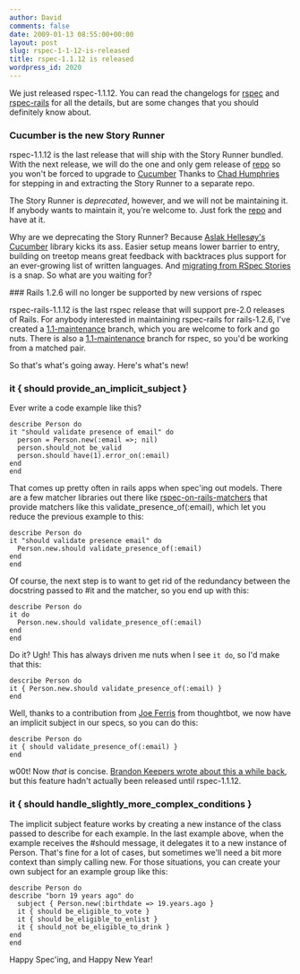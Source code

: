 ```yaml
---
author: David
comments: false
date: 2009-01-13 08:55:00+00:00
layout: post
slug: rspec-1-1-12-is-released
title: rspec-1.1.12 is released
wordpress_id: 2020
---
```


We just released rspec-1.1.12. You can read the changelogs for [rspec](http://rspec.info/documentation/changes-rspec.html) and [rspec-rails](http://rspec.info/rails/changes-rspec-rails.html) for all the details, but are some changes that you should definitely know about.

### Cucumber is the new Story Runner

rspec-1.1.12 is the last release that will ship with the Story Runner bundled. With the next release, we will do the one and only gem release of [repo](http://github.com/dchelimsky/rspec-stories,) so you won't be forced to upgrade to [Cucumber](http://github.com/aslakhellesoy/cucumber.git.) Thanks to [Chad Humphries](http://spicycode.com/) for stepping in and extracting the Story Runner to a separate repo.

The Story Runner is _deprecated_, however, and we will not be maintaining it. If anybody wants to maintain it, you're welcome to. Just fork the [repo](http://github.com/dchelimsky/rspec-stories) and have at it.

Why are we deprecating the Story Runner? Because [Aslak Hellesøy's](http://blog.aslakhellesoy.com) [Cucumber](http://github.com/aslakhellesoy/cucumber.git) library kicks its ass. Easier setup means lower barrier to entry, building on treetop means great feedback with backtraces plus support for an ever-growing list of written languages. And [migrating from RSpec Stories](http://wiki.github.com/aslakhellesoy/cucumber/migration-from-rspec-stories) is a snap. So what are you waiting for?


<!-- more -->### Rails 1.2.6 will no longer be supported by new versions of rspec

rspec-rails-1.1.12 is the last rspec release that will support pre-2.0 releases of Rails. For anybody interested in maintaining rspec-rails for rails-1.2.6, I've created a [1.1-maintenance](http://github.com/dchelimsky/rspec-rails/tree/1.1-maintenance) branch, which you are welcome to fork and go nuts. There is also a [1.1-maintenance](http://github.com/dchelimsky/rspec/tree/1.1-maintenance) branch for rspec, so you'd be working from a matched pair.


So that's what's going away. Here's what's new!


### it { should provide\_an\_implicit_subject }


Ever write a code example like this?


    
    
    describe Person do
    it "should validate presence of email" do
      person = Person.new(:email =>; nil)
      person.should_not be_valid
      person.should have(1).error_on(:email)
    end
    end
    



That comes up pretty often in rails apps when spec'ing out models. There are a few matcher libraries out there like [rspec-on-rails-matchers](http://github.com/joshknowles/rspec-on-rails-matchers) that provide matchers like this validate_presence_of(:email), which let you reduce the previous example to this:


    
    
    describe Person do
    it "should validate presence email" do
      Person.new.should validate_presence_of(:email)
    end
    end
    



Of course, the next step is to want to get rid of the redundancy between the docstring passed to #it and the matcher, so you end up with this:


    
    
    describe Person do
    it do
      Person.new.should validate_presence_of(:email)
    end
    end
    



Do it? Ugh! This has always driven me nuts when I see `it do`, so I'd make that this:


    
    
    describe Person do
    it { Person.new.should validate_presence_of(:email) }
    end
    



Well, thanks to a contribution from [Joe Ferris](http://www.thoughtbot.com/about/people) from thoughtbot, we now have an implicit subject in our specs, so you can do this:


    
    
    describe Person do
    it { should validate_presence_of(:email) }
    end
    



w00t! Now _that_ is concise. [Brandon Keepers wrote about this a while back](http://opensoul.org/2008/11/10/making-rspec-concise/), but this feature hadn't actually been released until rspec-1.1.12.

### it { should handle\_slightly\_more\_complex\_conditions }


The implicit subject feature works by creating a new instance of the class passed to describe for each example. In the last example above, when the example receives the #should message, it delegates it to a new instance of Person. That's fine for a lot of cases, but sometimes we'll need a bit more context than simply calling new. For those situations, you can create your own subject for an example group like this:




    
    
    describe Person do
    describe "born 19 years ago" do
      subject { Person.new(:birthdate => 19.years.ago }
      it { should be_eligible_to_vote }
      it { should be_eligible_to_enlist }
      it { should_not be_eligible_to_drink }
    end
    end
    



Happy Spec'ing, and Happy New Year!
